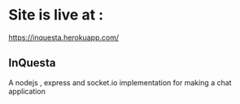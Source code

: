 # Site is live at :

https://inquesta.herokuapp.com/

## InQuesta
A nodejs , express and socket.io implementation for making a chat application
